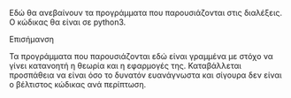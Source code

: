 Εδώ θα ανεβαίνουν τα προγράμματα που παρουσιάζονται στις διαλέξεις. Ο κώδικας θα είναι σε python3.

Επισήμανση

Τα προγράμματα που παρουσιάζονται εδώ είναι γραμμένα με στόχο να γίνει κατανοητή η θεωρία και η εφαρμογές της. Καταβάλλεται προσπάθεια να είναι όσο το δυνατόν ευανάγνωστα και σίγουρα δεν είναι ο βέλτιστος κώδικας ανά περίπτωση.
